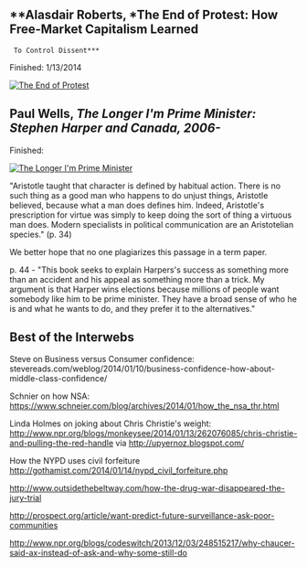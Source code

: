 
## **Alasdair Roberts, *The End of Protest: How Free-Market Capitalism Learned
     To Control Dissent***
Finished: 1/13/2014

[![The End of Protest](/media/book_covers/end_of_protest.jpg)](http://www.cornellpress.cornell.edu/book/?GCOI=80140100222390)


## **Paul Wells, *The Longer I'm Prime Minister: Stephen Harper and Canada, 2006-***
Finished:

[![The Longer I'm Prime Minister](/media/book_covers/longer_im_prime_minister.jpg)](http://www.powells.com/biblio/1-9780307361325-0)

"Aristotle taught that character is defined by habitual action. There is no
such thing as a good man who happens to do unjust things, Aristotle believed,
because what a man does defines him. Indeed, Aristotle's prescription for
virtue was simply to keep doing the sort of thing a virtuous man does. Modern
specialists in political communication are an Aristotelian species." (p. 34)

We better hope that no one plagiarizes this passage in a term paper.

p. 44 - "This book seeks to explain Harpers's success as something more than an
accident and his appeal as something more than a trick. My argument is that
Harper wins elections because millions of people want somebody like him to be
prime minister. They have a broad sense of who he is and what he wants to do,
and they prefer it to the alternatives."



## Best of the Interwebs

Steve on Business versus Consumer confidence: stevereads.com/weblog/2014/01/10/business-confidence-how-about-middle-class-confidence/

Schnier on how NSA: https://www.schneier.com/blog/archives/2014/01/how_the_nsa_thr.html

Linda Holmes on joking about Chris Christie's weight:
http://www.npr.org/blogs/monkeysee/2014/01/13/262076085/chris-christie-and-pulling-the-red-handle
via http://upyernoz.blogspot.com/

How the NYPD uses civil forfeiture
http://gothamist.com/2014/01/14/nypd_civil_forfeiture.php


http://www.outsidethebeltway.com/how-the-drug-war-disappeared-the-jury-trial

http://prospect.org/article/want-predict-future-surveillance-ask-poor-communities

http://www.npr.org/blogs/codeswitch/2013/12/03/248515217/why-chaucer-said-ax-instead-of-ask-and-why-some-still-do

